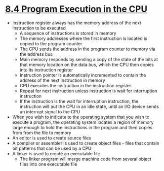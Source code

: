 # [8.4 Program Execution in the CPU](https://bob.cs.sonoma.edu/IntroCompOrg-RPi/sec-progexec.html)

* Instruction register always has the memory address of the next instruction to be executed
  * A sequence of instructions is stored in memory
  * The memory addresses where the first instruction is located is copied to the program counter
  * The CPU sends the address in the program counter to memory via the address bus
  * Main memory responds by sending a copy of the state of the bits at that memory location on the data bus, which the CPU then copies into its instruction register
  * Instruction pointer is automatically incremented to contain the address of the next instruction in memory
  * CPU executes the instruction in the instruction register
  * Repeat for next instruction unless instruction is wait for interruption instruction
   * If the instruction is the wait for interruption instruction, the instruction will put the CPU in an idle state, until an I/O device sends an interrupt signal to the CPU
* When you wish to indicate to the operating system that you wish to execute a program, the operating system locates a region of memory large enough to hold the instructions in the program and then copies from from the file to memory
* An editor is used to create source files
* A compiler or assembler is used to create object files - files that contain bit patterns that can be used by a CPU
* A linker is used to create an executable file
  * The linker program will merge machine code from several object files into one executable file

